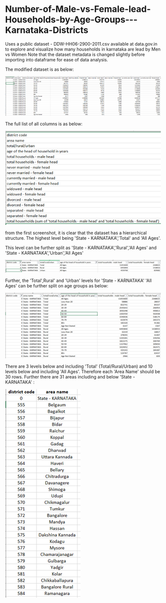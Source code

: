 # Number-of-Male-vs-Female-lead-Households-by-Age-Groups---Karnataka-Districts
Uses a public dataset - DDW-HH06-2900-2011.csv available at data.gov.in to explore and visualize how many households in karnataka are lead by Men vs Women
Note that the dataset metadata is changed slightly before importing into dataframe for ease of data analysis.

The modified dataset is as below:

![modified_dataset](images/modified_dataset.PNG)


The full list of all columns is as below:

![full_col_list](images/full_column_list.PNG)

from the first screenshot, it is clear that the dataset has a hierarchical structure. The highest level being 'State - KARNATAKA','Total' and 'All Ages'.

This level can be further split as 'State - KARNATAKA','Rural','All Ages' and 'State - KARNATAKA','Urban','All Ages'

![levels](images/levels.PNG)

Further, the 'Total',Rural' and 'Urban' levels for 'State - KARNATAKA' 'All Ages' can be further split on age groups as below:

![age_levels](images/levels_2.PNG)

There are 3 levels below and including 'Total' (Total/Rural/Urban) and 10 levels below and including 'All Ages'. Therefore each 'Area Name' should be 30 rows. Further there are 31 areas including and below 'State - KARNATAKA' :

![areas](images/areas_list.PNG)







